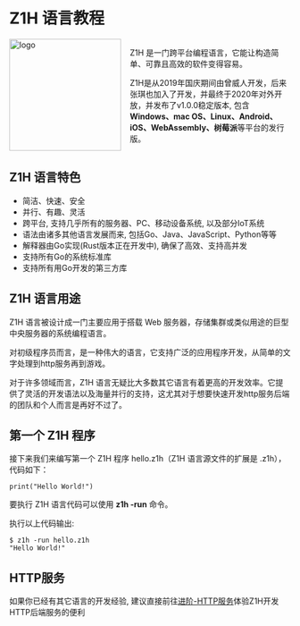 # Z1H 语言教程


<div style="display: flex; flex-direction: row;">
	<img src="https://z1h.zwei.ren/favicon.ico" alt="logo" height="200" />
	<div style="margin-left: 16px;">
<p>Z1H 是一门跨平台编程语言，它能让构造简单、可靠且高效的软件变得容易。</p>
<p>Z1H是从2019年国庆期间由曾威人开发，后来张琪也加入了开发，并最终于2020年对外开放，并发布了v1.0.0稳定版本, 包含<strong>Windows、mac OS、Linux、Android、iOS、WebAssembly、树莓派</strong>等平台的发行版。</p>
	</div>
</div>


## Z1H 语言特色

- 简洁、快速、安全
- 并行、有趣、灵活
- 跨平台, 支持几乎所有的服务器、PC、移动设备系统, 以及部分IoT系统
- 语法由诸多其他语言发展而来, 包括Go、Java、JavaScript、Python等等
- 解释器由Go实现(Rust版本正在开发中), 确保了高效、支持高并发
- 支持所有Go的系统标准库
- 支持所有用Go开发的第三方库

## Z1H 语言用途

Z1H 语言被设计成一门主要应用于搭载 Web 服务器，存储集群或类似用途的巨型中央服务器的系统编程语言。

对初级程序员而言，是一种伟大的语言，它支持广泛的应用程序开发，从简单的文字处理到http服务再到游戏。

对于许多领域而言，Z1H 语言无疑比大多数其它语言有着更高的开发效率。它提供了灵活的开发语法以及海量并行的支持，这尤其对于想要快速开发http服务后端的团队和个人而言是再好不过了。

## 第一个 Z1H 程序

接下来我们来编写第一个 Z1H 程序 hello.z1h（Z1H 语言源文件的扩展是 .z1h），代码如下：

```
print("Hello World!")
```

要执行 Z1H 语言代码可以使用 **z1h -run** 命令。

执行以上代码输出:

```
$ z1h -run hello.z1h 
"Hello World!"
```

## HTTP服务

如果你已经有其它语言的开发经验, 建议直接前往[进阶-HTTP服务](020.html)体验Z1H开发HTTP后端服务的便利
